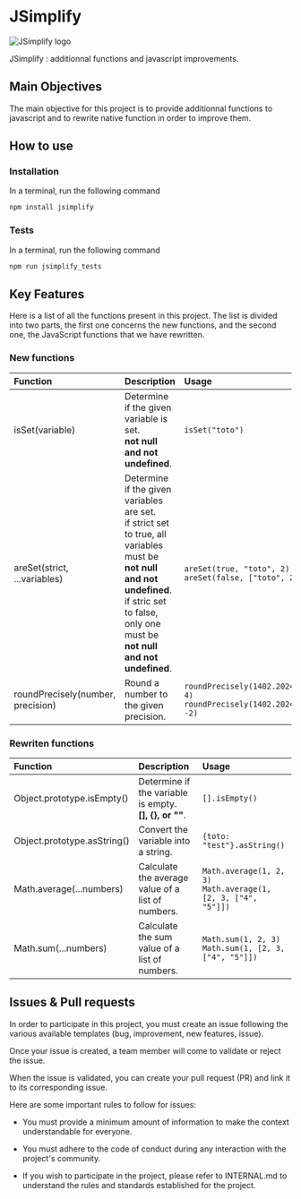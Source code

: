 # JSimplify

![JSimplify logo](https://github.com/JSimplify/JSimplify/assets/96381087/024094d1-3896-417d-a819-558a7c270dca)

JSimplify : additionnal functions and javascript improvements.


## Main Objectives

The main objective for this project is to provide additionnal functions to javascript and to rewrite native function in order to improve them.


## How to use

### Installation

In a terminal, run the following command
```Bash
npm install jsimplify
```

### Tests

In a terminal, run the following command
```Bash
npm run jsimplify_tests
```


## Key Features

Here is a list of all the functions present in this project. The list is divided into two parts, the first one concerns the new functions, and the second one, the JavaScript functions that we have rewritten.

### New functions

| Function | Description | Usage |
|:---------|:------------|:------|
| isSet(variable) | Determine if the given variable is set.<br>**not null and not undefined**. | `isSet("toto")` |
| areSet(strict, ...variables) | Determine if the given variables are set.<br>if strict set to true, all variables must be **not null and not undefined**.<br>if stric set to false, only one must be **not null and not undefined**. | `areSet(true, "toto", 2)`<br>`areSet(false, ["toto", 2])` |
| roundPrecisely(number, precision) | Round a number to the given precision. | `roundPrecisely(1402.20241607, 4)`<br>`roundPrecisely(1402.20241607, -2)` |

### Rewriten functions

| Function | Description | Usage |
|:---------|:------------|:------|
| Object.prototype.isEmpty() | Determine if the variable is empty.<br>**[], {}, or ""**. | `[].isEmpty()` |
| Object.prototype.asString() | Convert the variable into a string. | `{toto: "test"}.asString()` |
| Math.average(...numbers) | Calculate the average value of a list of numbers. | `Math.average(1, 2, 3)`<br>`Math.average(1, [2, 3, ["4", "5"]])` |
| Math.sum(...numbers) | Calculate the sum value of a list of numbers. | `Math.sum(1, 2, 3)`<br>`Math.sum(1, [2, 3, ["4", "5"]])` |


## Issues & Pull requests

In order to participate in this project, you must create an issue following the various available templates (bug, improvement, new features, issue).

Once your issue is created, a team member will come to validate or reject the issue.

When the issue is validated, you can create your pull request (PR) and link it to its corresponding issue.

Here are some important rules to follow for issues:

- You must provide a minimum amount of information to make the context understandable for everyone.

- You must adhere to the code of conduct during any interaction with the project's community.

- If you wish to participate in the project, please refer to INTERNAL.md to understand the rules and standards established for the project.
